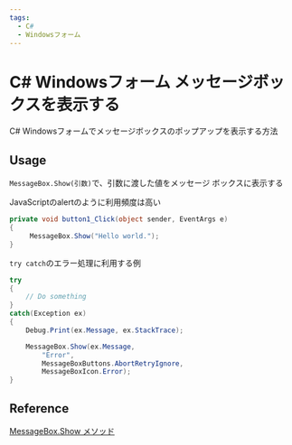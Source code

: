 ```yaml
---
tags:
  - C#
  - Windowsフォーム
---
```


# C# Windowsフォーム メッセージボックスを表示する

C# Windowsフォームでメッセージボックスのポップアップを表示する方法

## Usage

`MessageBox.Show(引数)`で、引数に渡した値をメッセージ ボックスに表示する

JavaScriptのalertのように利用頻度は高い

```cs
private void button1_Click(object sender, EventArgs e)
{
     MessageBox.Show("Hello world.");
}
```

`try catch`のエラー処理に利用する例

```cs
try
{
    // Do something
}
catch(Exception ex)
{
    Debug.Print(ex.Message, ex.StackTrace);

    MessageBox.Show(ex.Message,
        "Error",
        MessageBoxButtons.AbortRetryIgnore,
        MessageBoxIcon.Error);
}
```

## Reference
[MessageBox.Show メソッド](https://learn.microsoft.com/ja-jp/dotnet/api/system.windows.messagebox.show?view=windowsdesktop-7.0&viewFallbackFrom=net-5.0%3Atitle)
